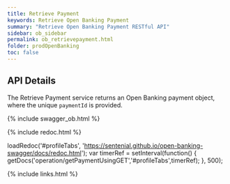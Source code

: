 ```yaml
---
title: Retrieve Payment
keywords: Retrieve Open Banking Payment
summary: "Retrieve Open Banking Payment RESTful API"
sidebar: ob_sidebar
permalink: ob_retrievepayment.html
folder: prodOpenBanking
toc: false
---
```


## API Details

The Retrieve Payment service returns an Open Banking payment object, where the unique ``paymentId`` is provided.

{% include swagger_ob.html %}

<ul id="profileTabs" class="nav nav-tabs">
    
   
</ul>
 
 {% include redoc.html %}
 
loadRedoc('#profileTabs', 'https://sentenial.github.io/open-banking-swagger/docs/redoc.html');
var timerRef = setInterval(function() { getDocs('operation/getPaymentUsingGET','#profileTabs',timerRef); }, 500);


</script>


<div id="mydiv"></div>


</div>



</div>


{% include links.html %}
